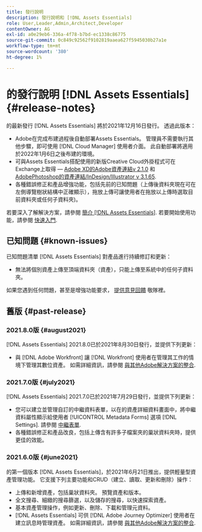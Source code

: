 ```yaml
---
title: 發行說明
description: 發行說明和 [!DNL Assets Essentials]
role: User,Leader,Admin,Architect,Developer
contentOwner: AG
exl-id: a0e29eb6-336a-4f78-b7bd-ec1338c86775
source-git-commit: 0c849c92562f9102819aaea627f5945030b27a1e
workflow-type: tm+mt
source-wordcount: '380'
ht-degree: 1%

---
```


# 的發行說明 [!DNL Assets Essentials] {#release-notes}

的最新發行 [!DNL Assets Essentials] 將於2021年12月16日發行。 透過此版本：

* Adobe在完成布建過程後自動部署Assets Essentials。 管理員不需要執行其他步驟，即可使用 [!DNL Cloud Manager] 使用者介面。 此自動部署將適用於2022年1月6日之後布建的環境。
* 可與Assets Essentials搭配使用的新版Creative Cloud外掛程式可在Exchange上取得 —  [Adobe XD的Adobe資產連結v 2.1.0](https://exchange.adobe.com/creativecloud/plugindetails.html/app/cc/61d229b9) 和 [AdobePhotoshop的資產連結/InDesign/Illustrator v 3.1.65](https://exchange.adobe.com/creativecloud.details.106875.adobe-asset-link-cep.html).
* 各種錯誤修正和產品增強功能，包括先前的已知問題（上傳後資料夾現在可在左側導覽樹狀結構中正確顯示）<!-- CQ-4337638 -->，拖放上傳可讓使用者在拖放以上傳時選取目前資料夾或任何子資料夾<!-- CQ-4327753 -->)。

若要深入了解解決方案，請參閱 [簡介 [!DNL Assets Essentials]](introduction.md). 若要開始使用功能，請參閱 [快速入門](/help/get-started.md).

## 已知問題 {#known-issues}

已知問題清單 [!DNL Assets Essentials] 對產品進行持續修訂和更新：

* 無法將個別資產上傳至頂端資料夾（資產），只能上傳至系統中的任何子資料夾。 <!-- CQ-4337638 -->

如果您遇到任何問題，甚至是增強功能要求， [提供意見回饋](#provide-feedback) 敬隊裡。

## 舊版 {#past-release}

### 2021.8.0版 {#august2021}

[!DNL Assets Essentials] 2021.8.0已於2021年8月30日發行，並提供下列更新：

* 與 [!DNL Adobe Workfront] 讓 [!DNL Workfront] 使用者在管理其工作的情境下管理其數位資產。 如需詳細資訊，請參閱 [與其他Adobe解決方案的整合](/help/integration.md).

### 2021.7.0版 {#july2021}

[!DNL Assets Essentials] 2021.7.0已於2021年7月29日發行，並提供下列更新：

* 您可以建立並管理自訂的中繼資料表單，以在的資產詳細資料畫面中，將中繼資料屬性顯示給使用者 [!UICONTROL Metadata Forms] 選項 [!DNL Settings]. 請參閱 [中繼表單](metadata.md#metadata-forms).
* 各種錯誤修正和產品改良，包括上傳含有許多子檔案夾的巢狀資料夾時，提供更佳的效能。

### 2021.6.0版 {#june2021}

的第一個版本 [!DNL Assets Essentials]，於2021年6月21日推出，提供輕量型資產管理功能。 它支援下列主要功能和CRUD（建立、讀取、更新和刪除）操作：

* 上傳和新增資產，包括巢狀資料夾。 預覽資產和版本。
* 全文搜尋、細緻的搜尋篩選，以及儲存的搜尋，以快速探索資產。
* 基本資產管理操作，例如更新、刪除、下載和管理元資料。
* [!DNL Assets Essentials] 可供 [!DNL Adobe Journey Optimizer] 使用者在建立訊息時管理資產。 如需詳細資訊，請參閱 [與其他Adobe解決方案的整合](/help/integration.md).
